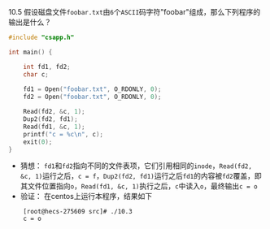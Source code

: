 10.5 假设磁盘文件`foobar.txt`由`6`个`ASCII`码字符"foobar"组成，那么下列程序的输出是什么？
```c
#include "csapp.h"

int main() {

    int fd1, fd2;
    char c;
    
    fd1 = Open("foobar.txt", O_RDONLY, 0);
    fd2 = Open("foobar.txt", O_RDONLY, 0);

    Read(fd2, &c, 1);
    Dup2(fd2, fd1);
    Read(fd1, &c, 1);
    printf("c = %c\n", c);
    exit(0);
}
```
- 猜想：
  `fd1`和`fd2`指向不同的文件表项，它们引用相同的`inode`，`Read(fd2, &c, 1)`运行之后，`c = f`，`Dup2(fd2, fd1)`运行之后`fd1`的内容被`fd2`覆盖，即其文件位置指向`o`，`Read(fd1, &c, 1)`执行之后，`c`中读入`o`，最终输出`c = o`
- 验证：
    在centos上运行本程序，结果如下
```
    [root@hecs-275609 src]# ./10.3
    c = o
```